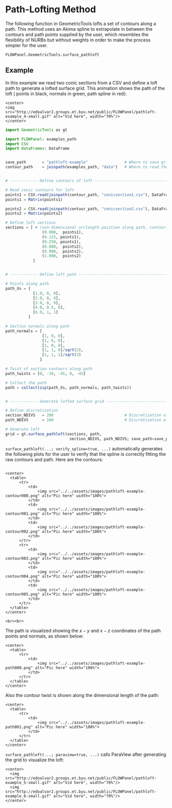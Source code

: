 # Path-Lofting Method

The following function in GeometricTools lofts a set of contours along a path.
This method uses an Akima spline to extrapolate in between the contours
and path points supplied by the user, which resembles the flexibility of NURBs
but without weights in order to make the process simpler for the user.

```@docs
FLOWPanel.GeometricTools.surface_pathloft
```

## Example
In this example we read two conic sections from a CSV and define a loft path
to generate a lofted surface grid. This animation shows the path of the loft (
points in black, normals in green, path spline in red):

```@raw html
<center>
<img src="http://edoalvar2.groups.et.byu.net/public/FLOWPanel/pathloft-example_4-small.gif" alt="Vid here", width="70%"/>
</center>
```

```julia
import GeometricTools as gt

import FLOWPanel: examples_path
import CSV
import DataFrames: DataFrame


save_path       = "pathloft-example"                # Where to save grid VTK
contour_path    = joinpath(examples_path, "data")   # Where to read the conic contour from


# ------------ Define contours of loft -----------------------------------------

# Read conic contours for loft
points1 = CSV.read(joinpath(contour_path, "conicsection1.csv"), DataFrame)
points1 = Matrix(points1)

points2 = CSV.read(joinpath(contour_path, "conicsection2.csv"), DataFrame)
points2 = Matrix(points2)

# Define loft sections
sections = [ # (non-dimensional arclength position along path, contour)
                (0.000,  points1),
                (0.125, points1),
                (0.250, points1),
                (0.800,  points2),
                (0.900,  points2),
                (1.000,  points2)
            ]


# ------------ Define loft path ------------------------------------------------

# Points along path
path_Xs = [
            [1.0, 0, 0],
            [2.0, 0, 0],
            [3.0, 0, 0],
            [4.0, 0.5, 0],
            [6.0, 1, 1]
          ]

# Section normals along path
path_normals = [
                [1, 0, 0],
                [1, 0, 0],
                [1, 0, 0],
                [1, 1, 0]/sqrt(2),
                [1, 1, 1]/sqrt(3)
               ]

# Twist of section contours along path
path_twists = [0, -30, -45, 0, -45]

# Collect the path
path = collect(zip(path_Xs, path_normals, path_twists))


# ------------ Generate lofted surface grid ----------------------------------

# Define discretization
section_NDIVS   = 200                               # Discretization of section contours
path_NDIVS      = 100                               # Discretization of path

# Generate loft
grid = gt.surface_pathloft(sections, path,
                            section_NDIVS, path_NDIVS; save_path=save_path, paraview=true)
```

`surface_pathloft(...; verify_spline=true, ...)` automatically generates the
following plots for the user to verify that the spline is correctly fitting
the raw contours and path.
Here are the contours:

```@raw html

<center>
  <table>
      <tr>
          <td>
              <img src="../../assets/images/pathloft-example-contour000.png" alt="Pic here" width="100%">
          </td>
          <td>
              <img src="../../assets/images/pathloft-example-contour001.png" alt="Pic here" width="100%">
          </td>
          <td>
              <img src="../../assets/images/pathloft-example-contour002.png" alt="Pic here" width="100%">
          </td>
      </tr>
      <tr>
          <td>
              <img src="../../assets/images/pathloft-example-contour003.png" alt="Pic here" width="100%">
          </td>
          <td>
              <img src="../../assets/images/pathloft-example-contour004.png" alt="Pic here" width="100%">
          </td>
          <td>
              <img src="../../assets/images/pathloft-example-contour005.png" alt="Pic here" width="100%">
          </td>
      </tr>
  </table>
</center>

<br><br>
```

The path is visualized showing the $x-y$ and $x-z$ coordinates of the path
points and normals, as shown below:

```@raw html
<center>
  <table>
      <tr>
          <td>
              <img src="../../assets/images/pathloft-example-path000.png" alt="Pic here" width="100%">
          </td>
      </tr>
  </table>
</center>
```

Also the contour twist is shown along the dimensional length of the path:

```@raw html
<center>
  <table>
      <tr>
          <td>
              <img src="../../assets/images/pathloft-example-path001.png" alt="Pic here" width="100%">
          </td>
      </tr>
  </table>
</center>
```

`surface_pathloft(...; paraview=true, ...)` calls ParaView after generating the
grid to visualize the loft:

```@raw html
<center>
  <img src="http://edoalvar2.groups.et.byu.net/public/FLOWPanel/pathloft-example_5-small.gif" alt="Vid here", width="70%"/>
  <img src="http://edoalvar2.groups.et.byu.net/public/FLOWPanel/pathloft-example_6-small.gif" alt="Vid here", width="70%"/>
</center>
```
